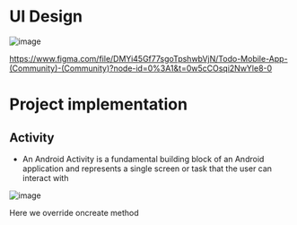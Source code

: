 # UI Design
![image](https://user-images.githubusercontent.com/499015/218116763-2c9f1436-9950-44f7-b4fb-1d89e793d4ab.png)

https://www.figma.com/file/DMYi45Gf77sgoTpshwbVjN/Todo-Mobile-App-(Community)-(Community)?node-id=0%3A1&t=0w5cCOsqi2NwYle8-0

# Project implementation


## Activity
- An Android Activity is a fundamental building block of an Android application and represents a single screen or task that the user can interact with

![image](https://user-images.githubusercontent.com/499015/218118924-a07e7221-9737-4670-92d1-dc799aac762c.png)


Here we override oncreate method




